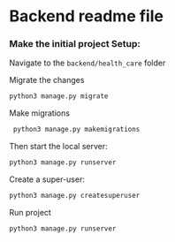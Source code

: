 # Backend readme file

### Make the initial project Setup:
Navigate to the `backend/health_care` folder

Migrate the changes
```bash
python3 manage.py migrate
```

Make migrations
```bash
 python3 manage.py makemigrations 
```

Then start the local server:
```bash
python3 manage.py runserver 
```

Create a super-user:
```bash
python3 manage.py createsuperuser 
```

Run project
```bash
python3 manage.py runserver 
```